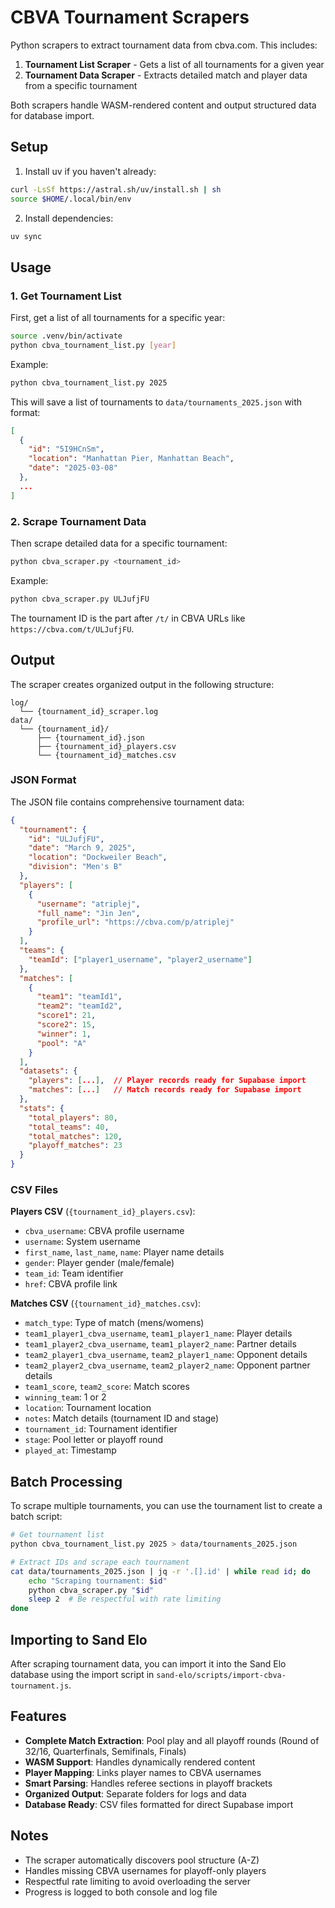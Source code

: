 # CBVA Tournament Scrapers

Python scrapers to extract tournament data from cbva.com. This includes:
1. **Tournament List Scraper** - Gets a list of all tournaments for a given year
2. **Tournament Data Scraper** - Extracts detailed match and player data from a specific tournament

Both scrapers handle WASM-rendered content and output structured data for database import.

## Setup

1. Install uv if you haven't already:
```bash
curl -LsSf https://astral.sh/uv/install.sh | sh
source $HOME/.local/bin/env
```

2. Install dependencies:
```bash
uv sync
```

## Usage

### 1. Get Tournament List

First, get a list of all tournaments for a specific year:

```bash
source .venv/bin/activate
python cbva_tournament_list.py [year]
```

Example:
```bash
python cbva_tournament_list.py 2025
```

This will save a list of tournaments to `data/tournaments_2025.json` with format:
```json
[
  {
    "id": "5I9HCnSm",
    "location": "Manhattan Pier, Manhattan Beach",
    "date": "2025-03-08"
  },
  ...
]
```

### 2. Scrape Tournament Data

Then scrape detailed data for a specific tournament:

```bash
python cbva_scraper.py <tournament_id>
```

Example:
```bash
python cbva_scraper.py ULJufjFU
```

The tournament ID is the part after `/t/` in CBVA URLs like `https://cbva.com/t/ULJufjFU`.

## Output

The scraper creates organized output in the following structure:

```
log/
  └── {tournament_id}_scraper.log
data/
  └── {tournament_id}/
      ├── {tournament_id}.json
      ├── {tournament_id}_players.csv
      └── {tournament_id}_matches.csv
```

### JSON Format

The JSON file contains comprehensive tournament data:

```json
{
  "tournament": {
    "id": "ULJufjFU",
    "date": "March 9, 2025",
    "location": "Dockweiler Beach",
    "division": "Men's B"
  },
  "players": [
    {
      "username": "atriplej",
      "full_name": "Jin Jen",
      "profile_url": "https://cbva.com/p/atriplej"
    }
  ],
  "teams": {
    "teamId": ["player1_username", "player2_username"]
  },
  "matches": [
    {
      "team1": "teamId1",
      "team2": "teamId2", 
      "score1": 21,
      "score2": 15,
      "winner": 1,
      "pool": "A"
    }
  ],
  "datasets": {
    "players": [...],  // Player records ready for Supabase import
    "matches": [...]   // Match records ready for Supabase import
  },
  "stats": {
    "total_players": 80,
    "total_teams": 40,
    "total_matches": 120,
    "playoff_matches": 23
  }
}
```

### CSV Files

**Players CSV** (`{tournament_id}_players.csv`):
- `cbva_username`: CBVA profile username
- `username`: System username
- `first_name`, `last_name`, `name`: Player name details
- `gender`: Player gender (male/female)
- `team_id`: Team identifier
- `href`: CBVA profile link

**Matches CSV** (`{tournament_id}_matches.csv`):
- `match_type`: Type of match (mens/womens)
- `team1_player1_cbva_username`, `team1_player1_name`: Player details
- `team1_player2_cbva_username`, `team1_player2_name`: Partner details
- `team2_player1_cbva_username`, `team2_player1_name`: Opponent details
- `team2_player2_cbva_username`, `team2_player2_name`: Opponent partner details
- `team1_score`, `team2_score`: Match scores
- `winning_team`: 1 or 2
- `location`: Tournament location
- `notes`: Match details (tournament ID and stage)
- `tournament_id`: Tournament identifier
- `stage`: Pool letter or playoff round
- `played_at`: Timestamp

## Batch Processing

To scrape multiple tournaments, you can use the tournament list to create a batch script:

```bash
# Get tournament list
python cbva_tournament_list.py 2025 > data/tournaments_2025.json

# Extract IDs and scrape each tournament
cat data/tournaments_2025.json | jq -r '.[].id' | while read id; do
    echo "Scraping tournament: $id"
    python cbva_scraper.py "$id"
    sleep 2  # Be respectful with rate limiting
done
```

## Importing to Sand Elo

After scraping tournament data, you can import it into the Sand Elo database using the import script in `sand-elo/scripts/import-cbva-tournament.js`.

## Features

- **Complete Match Extraction**: Pool play and all playoff rounds (Round of 32/16, Quarterfinals, Semifinals, Finals)
- **WASM Support**: Handles dynamically rendered content
- **Player Mapping**: Links player names to CBVA usernames
- **Smart Parsing**: Handles referee sections in playoff brackets
- **Organized Output**: Separate folders for logs and data
- **Database Ready**: CSV files formatted for direct Supabase import

## Notes

- The scraper automatically discovers pool structure (A-Z)
- Handles missing CBVA usernames for playoff-only players
- Respectful rate limiting to avoid overloading the server
- Progress is logged to both console and log file